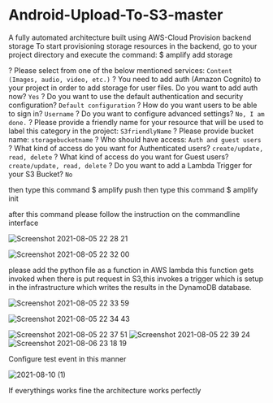 # Android-Upload-To-S3-master
 A fully automated architecture built using AWS-Cloud
Provision backend storage
To start provisioning storage resources in the backend, go to your project directory and execute the command:
$ amplify add storage

? Please select from one of the below mentioned services:
    `Content (Images, audio, video, etc.)`
? You need to add auth (Amazon Cognito) to your project in order to add storage for user files. Do you want to add auth now?
    `Yes`
? Do you want to use the default authentication and security configuration?
    `Default configuration`
? How do you want users to be able to sign in?
    `Username`
? Do you want to configure advanced settings?
    `No, I am done.`
? Please provide a friendly name for your resource that will be used to label this category in the project:
    `S3friendlyName`
? Please provide bucket name:
    `storagebucketname`
? Who should have access:
    `Auth and guest users`
? What kind of access do you want for Authenticated users?
    `create/update, read, delete`
? What kind of access do you want for Guest users?
    `create/update, read, delete`
? Do you want to add a Lambda Trigger for your S3 Bucket?
    `No`
    
    
 then type this command
 $ amplify push
  then type this command
 $ amplify init
 
 
 after this command please follow the instruction on the commandline interface


![Screenshot 2021-08-05 22 28 21](https://user-images.githubusercontent.com/71206184/128874802-526f4947-0e47-4971-a282-a16920b01587.png)


![Screenshot 2021-08-05 22 32 00](https://user-images.githubusercontent.com/71206184/128874821-a3d4842c-13d8-4b12-b184-11904b83e58a.png)





please add the python file as a function in AWS lambda this function gets invoked when there is put request in S3,this invokes a trigger which is setup in the infrastructure which writes the results in the DynamoDB database.



![Screenshot 2021-08-05 22 33 59](https://user-images.githubusercontent.com/71206184/128874830-b5f0f6af-8a87-4c1f-8230-d0764f41eef3.png)

![Screenshot 2021-08-05 22 34 43](https://user-images.githubusercontent.com/71206184/128874864-8aae6200-671e-445a-aead-4754ed79ee0a.png)

![Screenshot 2021-08-05 22 37 51](https://user-images.githubusercontent.com/71206184/128874882-f88adaeb-1a39-4b6d-85e6-70d053f156b5.png)
![Screenshot 2021-08-05 22 39 24](https://user-images.githubusercontent.com/71206184/128874892-5fcf77b0-fc4c-4475-a554-7215d36a7815.png)
![Screenshot 2021-08-06 23 18 19](https://user-images.githubusercontent.com/71206184/128874902-7a5fe0c0-4e4f-4a9e-9622-7368ff13d4e2.png)


Configure test event in this manner


![2021-08-10 (1)](https://user-images.githubusercontent.com/71206184/128878029-d7449484-9c3a-46ac-ac87-4b784c9b7e47.png)


 If everythings works fine the architecture works perfectly


 
 
 
 
 
 
